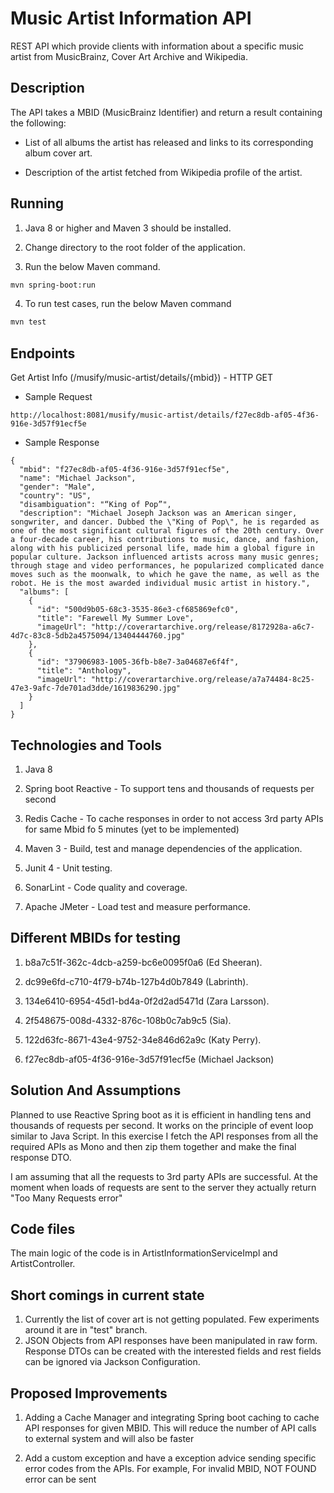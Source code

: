 # Music Artist Information API 

REST API which provide clients with information about a specific music artist from MusicBrainz, Cover Art Archive and Wikipedia.

## Description

The API takes a MBID (MusicBrainz Identifier) and return a result containing the following:

- List of all albums the artist has released and links to its corresponding album cover art.

- Description of the artist fetched from Wikipedia profile of the artist.

## Running

1. Java 8 or higher and Maven 3 should be installed.

2. Change directory to the root folder of the application.

3. Run the below Maven command.

```bash
mvn spring-boot:run
```
4. To run test cases, run the below Maven command

```bash
mvn test
```

## Endpoints

Get Artist Info (/musify/music-artist/details/{mbid}) - HTTP GET

- Sample Request

```
http://localhost:8081/musify/music-artist/details/f27ec8db-af05-4f36-916e-3d57f91ecf5e
```

- Sample Response

```
{
  "mbid": "f27ec8db-af05-4f36-916e-3d57f91ecf5e",
  "name": "Michael Jackson",
  "gender": "Male",
  "country": "US",
  "disambiguation": "“King of Pop”",
  "description": "Michael Joseph Jackson was an American singer, songwriter, and dancer. Dubbed the \"King of Pop\", he is regarded as one of the most significant cultural figures of the 20th century. Over a four-decade career, his contributions to music, dance, and fashion, along with his publicized personal life, made him a global figure in popular culture. Jackson influenced artists across many music genres; through stage and video performances, he popularized complicated dance moves such as the moonwalk, to which he gave the name, as well as the robot. He is the most awarded individual music artist in history.",
  "albums": [
    {
      "id": "500d9b05-68c3-3535-86e3-cf685869efc0",
      "title": "Farewell My Summer Love",
      "imageUrl": "http://coverartarchive.org/release/8172928a-a6c7-4d7c-83c8-5db2a4575094/13404444760.jpg"
    },
    {
      "id": "37906983-1005-36fb-b8e7-3a04687e6f4f",
      "title": "Anthology",
      "imageUrl": "http://coverartarchive.org/release/a7a74484-8c25-47e3-9afc-7de701ad3dde/1619836290.jpg"
    }
  ]
}
```

## Technologies and Tools

1. Java 8

2. Spring boot Reactive - To support tens and thousands of requests per second

3. Redis Cache - To cache responses in order to not access 3rd party APIs for same Mbid fo 5 minutes (yet to be implemented)

3. Maven 3 - Build, test and manage dependencies of the application.

4. Junit 4 - Unit testing.

5. SonarLint - Code quality and coverage.

6. Apache JMeter - Load test and measure performance.

## Different MBIDs for testing

1. b8a7c51f-362c-4dcb-a259-bc6e0095f0a6 (Ed Sheeran).

2. dc99e6fd-c710-4f79-b74b-127b4d0b7849 (Labrinth).

3. 134e6410-6954-45d1-bd4a-0f2d2ad5471d (Zara Larsson).

4. 2f548675-008d-4332-876c-108b0c7ab9c5 (Sia).

5. 122d63fc-8671-43e4-9752-34e846d62a9c (Katy Perry).

6. f27ec8db-af05-4f36-916e-3d57f91ecf5e (Michael Jackson)

## Solution And Assumptions

Planned to use Reactive Spring boot as it is efficient in handling tens and thousands of requests per second. It works on the principle of event loop similar to Java Script. In this exercise I fetch the API responses from all the required APIs as Mono and then zip them together and make the final response DTO.

I am assuming that all the requests to 3rd party APIs are successful. At the moment when loads of requests are sent to the server they actually return "Too Many Requests error"

## Code files
The main logic of the code is in ArtistInformationServiceImpl and ArtistController.

## Short comings in current state
1. Currently the list of cover art is not getting populated. Few experiments around it are in "test" branch.
2. JSON Objects from API responses have been manipulated in raw form. Response DTOs can be created with the interested fields and rest fields can be ignored via Jackson Configuration.

## Proposed Improvements
1. Adding a Cache Manager and integrating Spring boot caching to cache API responses for given MBID. This will reduce the number of API calls to external system and will also be faster

2. Add a custom exception and have a exception advice sending specific error codes from the APIs. For example, For invalid MBID, NOT FOUND error can be sent
